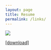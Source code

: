 ```yaml
---
layout: page
title: Resume
permalink: /links/
---
```

<a href="https://github.com/spoisseroux/spoisseroux.github.io/raw/master/SpencerPoisseroux_Resume.pdf" download="SpencerPoisseroux"><img src="https://i.imgur.com/KueXsHz.png" /></a>

[[download]](https://github.com/spoisseroux/spoisseroux.github.io/raw/master/SpencerPoisseroux_Resume.pdf)

<!-- [[LinkedIn](https://www.linkedin.com/in/spoisseroux/),
[HackerRank](https://www.hackerrank.com/sp96651n),
[GitHub](https://github.com/spoisseroux),
[Youtube](https://www.youtube.com/channel/UCgzqb_bTHOhvhNF4x8vpCIw?view_as=subscriber)] 
-->
